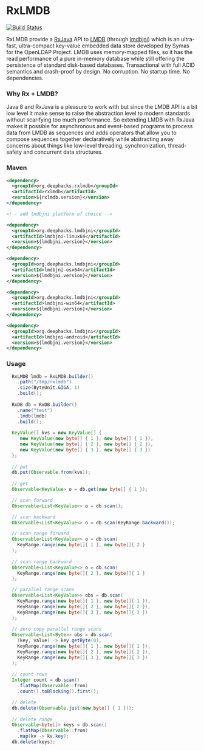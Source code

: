 # RxLMDB
[![Build Status](https://travis-ci.org/deephacks/RxLMDB.svg?branch=master)](https://travis-ci.org/deephacks/RxLMDB)

RxLMDB provide a [RxJava](https://github.com/ReactiveX/RxJava) API to [LMDB](http://symas.com/mdb/) (through [lmdbjni](https://github.com/deephacks/lmdbjni)) which is an ultra-fast, ultra-compact key-value embedded data store developed by Symas for the OpenLDAP Project. LMDB uses memory-mapped files, so it has the read performance of a pure in-memory database while still offering the persistence of standard disk-based databases. Transactional with full ACID semantics and crash-proof by design. No corruption. No startup time. No dependencies.

### Why Rx + LMDB?

Java 8 and RxJava is a pleasure to work with but since the LMDB API is a bit low level it make sense to raise the abstraction level to modern standards without scarifying too much performance. So extending LMDB with RxJava makes it possible for asynchronous and event-based programs to process data from LMDB as sequences and adds operators that allow you to compose sequences together declaratively while abstracting away concerns about things like low-level threading, synchronization, thread-safety and concurrent data structures.

### Maven

```xml
<dependency>
  <groupId>org.deephacks.rxlmdb</groupId>
  <artifactId>rxlmdb</artifactId>
  <version>${rxlmdb.version}</version>
</dependency>

<!-- add lmdbjni platform of choice -->

<dependency>
  <groupId>org.deephacks.lmdbjni</groupId>
  <artifactId>lmdbjni-linux64</artifactId>
  <version>${lmdbjni.version}</version>
</dependency>

<dependency>
  <groupId>org.deephacks.lmdbjni</groupId>
  <artifactId>lmdbjni-osx64</artifactId>
  <version>${lmdbjni.version}</version>
</dependency>

<dependency>
  <groupId>org.deephacks.lmdbjni</groupId>
  <artifactId>lmdbjni-win64</artifactId>
  <version>${lmdbjni.version}</version>
</dependency>

<dependency>
  <groupId>org.deephacks.lmdbjni</groupId>
  <artifactId>lmdbjni-android</artifactId>
  <version>${lmdbjni.version}</version>
</dependency>
```

### Usage

```java
  RxLMDB lmdb = RxLMDB.builder()
    .path("/tmp/rxlmdb")
    .size(ByteUnit.GIGA, 1)
    .build();
    
  RxDB db = RxDB.builder()
    .name("test")
    .lmdb(lmdb)
    .build();
  
  KeyValue[] kvs = new KeyValue[] { 
     new KeyValue(new byte[] { 1 }, new byte[] { 1 }),
     new KeyValue(new byte[] { 2 }, new byte[] { 2 }),
     new KeyValue(new byte[] { 3 }, new byte[] { 3 })
  };
  
  // put
  db.put(Observable.from(kvs));
  
  // get
  Observable<KeyValue> o = db.get(new byte[] { 1 });

  // scan forward
  Observable<List<KeyValue<> o = db.scan();

  // scan backward
  Observable<List<KeyValue<> o = db.scan(KeyRange.backward());

  // scan range forward
  Observable<List<KeyValue<> o = db.scan(
    KeyRange.range(new byte[]{ 1 }, new byte[]{ 2 }
  );
  
  // scan range backward
  Observable<List<KeyValue<> o = db.scan(
    KeyRange.range(new byte[]{ 2 }, new byte[]{ 1 }
  );

  // parallel range scans
  Observable<List<KeyValue>> obs = db.scan(
    KeyRange.range(new byte[]{ 1 }, new byte[]{ 1 }),
    KeyRange.range(new byte[]{ 2 }, new byte[]{ 2 }),
    KeyRange.range(new byte[]{ 3 }, new byte[]{ 3 })
  );
  
  // zero copy parallel range scans
  Observable<List<Byte>> obs = db.scan(
    (key, value) -> key.getByte(0),
    KeyRange.range(new byte[]{ 1 }, new byte[]{ 1 }),
    KeyRange.range(new byte[]{ 2 }, new byte[]{ 2 }),
    KeyRange.range(new byte[]{ 3 }, new byte[]{ 3 })
  );
  
  // count rows  
  Integer count = db.scan()
    .flatMap(Observable::from)
    .count().toBlocking().first();

  // delete
  db.delete(Observable.just(new byte[] { 1 }));
  
  // delete range  
  Observable<byte[]> keys = db.scan()
    .flatMap(Observable::from)
    .map(kv -> kv.key);
  db.delete(keys);
  
```

